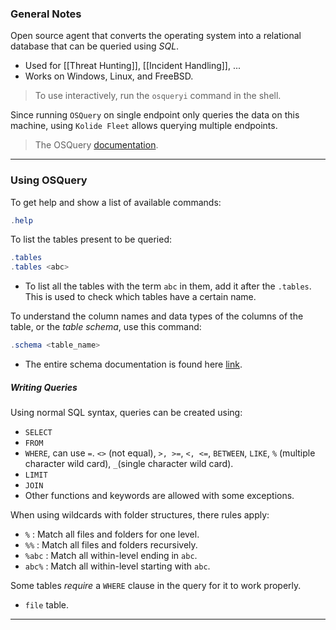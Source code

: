 ### General Notes

Open source agent that converts the operating system into a relational database that can be queried using *SQL*.
- Used for [[Threat Hunting]], [[Incident Handling]], ...
- Works on Windows, Linux, and FreeBSD.

> To use interactively, run the `osqueryi` command in the shell.

Since running `OSQuery` on single endpoint only queries the data on this machine, using `Kolide Fleet` allows querying multiple endpoints.

> The OSQuery [documentation](https://osquery.readthedocs.io/en/stable/).

---
### Using OSQuery

To get help and show a list of available commands:
```powershell
.help
```

To list the tables present to be queried:
```powershell
.tables
.tables <abc>
```
- To list all the tables with the term `abc` in them, add it after the `.tables`. This is used to check which tables have a certain name.

To understand the column names and data types of the columns of the table, or the *table schema*, use this command:
```powershell
.schema <table_name>
```
- The entire schema documentation is found here [link](https://osquery.io/schema/5.5.1/).

##### Writing Queries

Using normal SQL syntax, queries can be created using:
- `SELECT`
- `FROM`
- `WHERE`, can use `=`. `<>` (not equal), `>, >=`, `<, <=`, `BETWEEN`, `LIKE`, `%` (multiple character wild card), `_`(single character wild card).
- `LIMIT`
- `JOIN`
- Other functions and keywords are allowed with some exceptions.

When using wildcards with folder structures, there rules apply:
- `%` : Match all files and folders for one level.
- `%%` : Match all files and folders recursively.
- `%abc` : Match all within-level ending in `abc`.
- `abc%` : Match all within-level starting with `abc`.

Some tables *require* a `WHERE` clause in the query for it to work properly.
- `file` table.

---
